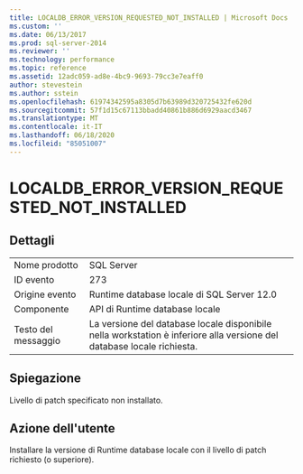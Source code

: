 ```yaml
---
title: LOCALDB_ERROR_VERSION_REQUESTED_NOT_INSTALLED | Microsoft Docs
ms.custom: ''
ms.date: 06/13/2017
ms.prod: sql-server-2014
ms.reviewer: ''
ms.technology: performance
ms.topic: reference
ms.assetid: 12adc059-ad8e-4bc9-9693-79cc3e7eaff0
author: stevestein
ms.author: sstein
ms.openlocfilehash: 61974342595a8305d7b63989d320725432fe620d
ms.sourcegitcommit: 57f1d15c67113bbadd40861b886d6929aacd3467
ms.translationtype: MT
ms.contentlocale: it-IT
ms.lasthandoff: 06/18/2020
ms.locfileid: "85051007"
---
```

# <a name="localdb_error_version_requested_not_installed"></a>LOCALDB_ERROR_VERSION_REQUESTED_NOT_INSTALLED
    
## <a name="details"></a>Dettagli  
  
|||  
|-|-|  
|Nome prodotto|SQL Server|  
|ID evento|273|  
|Origine evento|Runtime database locale di SQL Server 12.0|  
|Componente|API di Runtime database locale|  
|Testo del messaggio|La versione del database locale disponibile nella workstation è inferiore alla versione del database locale richiesta.|  
  
## <a name="explanation"></a>Spiegazione  
 Livello di patch specificato non installato.  
  
## <a name="user-action"></a>Azione dell'utente  
 Installare la versione di Runtime database locale con il livello di patch richiesto (o superiore).  
  
  
